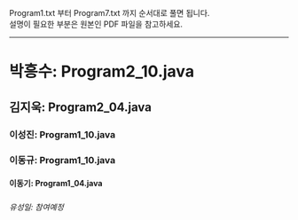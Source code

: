 Program1.txt 부터 Program7.txt 까지 순서대로 풀면 됩니다.  
설명이 필요한 부분은 원본인 PDF 파일을 참고하세요.  
  
---------------------------------------------------------  
  
# 박흥수: Program2_10.java  
## 김지욱: Program2_04.java  
### 이성진: Program1_10.java
### 이동규: Program1_10.java  
#### 이동기: Program1_04.java  
#####  
###### 유성일: 참여예정   